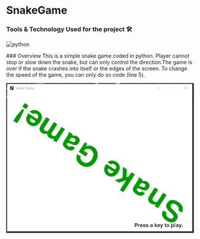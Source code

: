 # SnakeGame

### Tools & Technology Used for the project 🛠
 <p align="left">
    <img src="https://www.vectorlogo.zone/logos/python/python-icon.svg" alt="python" width="40" height="40"/>
 </p>
### Overview
This is a simple snake game coded in python. Player cannot stop or slow down the snake, but can only control the direction.The game is over if the snake crashes into itself or the edges of the screen. To change the speed of the game, you can only do so code (line 5).


<p align="left"> <img src="https://github.com/TOLANY-LANNIE/SnakeGame/blob/master/img/Animation.gif"/>
